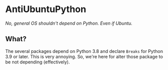 # AntiUbuntuPython
*No, general OS shouldn't depend on Python. Even if Ubuntu.*

## What?
The several packages depend on Python 3.8 and declare `Breaks` for Python 3.9 or later. This is very annoying.
So, we're here for alter those package to be not depending (effectively).
